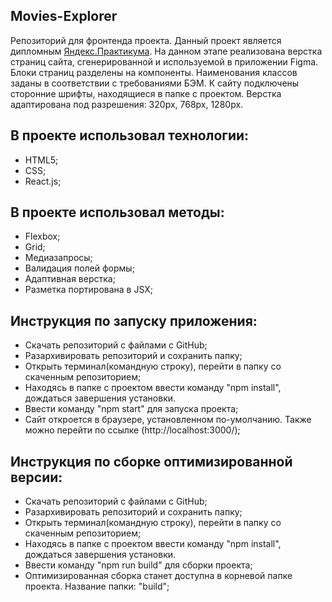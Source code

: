 Movies-Explorer 
---------------

Репозиторий для фронтенда проекта. 
Данный проект является дипломным [Яндекс.Практикума](https://praktikum.yandex.ru).
На данном этапе реализована верстка страниц сайта, сгенерированной и используемой в приложении Figma.
Блоки страниц разделены на компоненты. Наименования классов заданы в соответствии с требованиями БЭМ.
К сайту подключены сторонние шрифты, находящиеся в папке с проектом.
Верстка адаптирована под разрешения: 320px, 768px, 1280px. 

## В проекте использовал технологии: 
- HTML5;
- CSS;
- React.js;

## В проекте использовал методы:
- Flexbox;
- Grid;
- Медиазапросы;
- Валидация полей формы;
- Адаптивная верстка;
- Разметка портирована в JSX;

## Инструкция по запуску приложения:
- Скачать репозиторий с файлами с GitHub;
- Разархивировать репозиторий и сохранить папку;
- Открыть терминал(командную строку), перейти в папку со скаченным репозиторием;
- Находясь в папке с проектом ввести команду "npm install", дождаться завершения установки. 
- Ввести команду "npm start" для запуска проекта;
- Сайт откроется в браузере, установленном по-умолчанию. Также можно перейти по ссылке (http://localhost:3000/);

## Инструкция по сборке оптимизированной версии: 
- Скачать репозиторий с файлами с GitHub;
- Разархивировать репозиторий и сохранить папку;
- Открыть терминал(командную строку), перейти в папку со скаченным репозиторием;
- Находясь в папке с проектом ввести команду "npm install", дождаться завершения установки. 
- Ввести команду "npm run build" для сборки проекта;
- Оптимизированная сборка станет доступна в корневой папке проекта. Название папки: "build";
